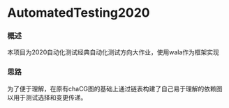 # AutomatedTesting2020

### 概述

本项目为2020自动化测试经典自动化测试方向大作业，使用wala作为框架实现

### 思路

为了便于理解，在原有chaCG图的基础上通过链表构建了自己易于理解的依赖图以用于测试选择和变更传递。